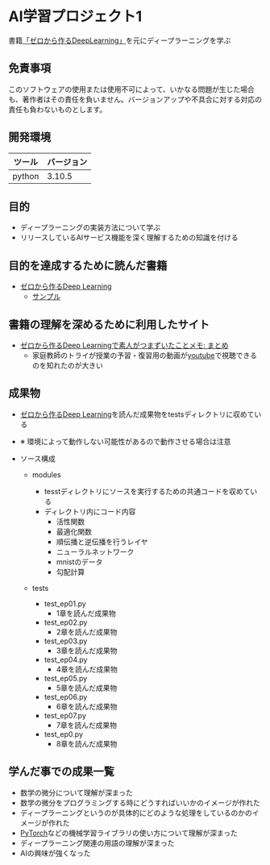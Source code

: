 # AI学習プロジェクト1
書籍[「ゼロから作るDeepLearning」](https://www.oreilly.co.jp/books/9784873117584/)を元にディープラーニングを学ぶ

## 免責事項

このソフトウェアの使用または使用不可によって、いかなる問題が生じた場合も、著作者はその責任を負いません。バージョンアップや不具合に対する対応の責任も負わないものとします。

## 開発環境
|ツール|バージョン|
|---|---|
|python|3.10.5|

## 目的
- ディープラーニングの実装方法について学ぶ
- リリースしているAIサービス機能を深く理解するための知識を付ける

## 目的を達成するために読んだ書籍
- [ゼロから作るDeep Learning](https://www.oreilly.co.jp/books/9784873117584/)
    -  [サンプル](https://github.com/oreilly-japan/deep-learning-from-scratch)

## 書籍の理解を深めるために利用したサイト
- [ゼロから作るDeep Learningで素人がつまずいたことメモ: まとめ](https://qiita.com/segavvy/items/4e8c36cac9c6f3543ffd)
    - 家庭教師のトライが授業の予習・復習用の動画が[youtube](https://www.youtube.com/@TryIT_official)で視聴できるのを知れたのが大きい

## 成果物
- [ゼロから作るDeep Learning](https://www.oreilly.co.jp/books/9784873117584/)を読んだ成果物をtestsディレクトリに収めている
- ※ 環境によって動作しない可能性があるので動作させる場合は注意

- ソース構成
    - modules
        - tesstディレクトリにソースを実行するための共通コードを収めている
        - ディレクトリ内にコード内容
            - 活性関数
            - 最適化関数
            - 順伝播と逆伝播を行うレイヤ
            - ニューラルネットワーク
            - mnistのデータ
            - 勾配計算
        
    - tests
        - test_ep01.py
            - 1章を読んだ成果物
        - test_ep02.py
            - 2章を読んだ成果物
        - test_ep03.py
            - 3章を読んだ成果物
        - test_ep04.py
            - 4章を読んだ成果物
        - test_ep05.py
            - 5章を読んだ成果物
        - test_ep06.py
            - 6章を読んだ成果物
        - test_ep07.py
            - 7章を読んだ成果物
        - test_ep0.py
            - 8章を読んだ成果物

## 学んだ事での成果一覧
- 数学の微分について理解が深まった
- 数学の微分をプログラミングする時にどうすればいいかのイメージが作れた
- ディープラーニングというのが具体的にどのような処理をしているのかのイメージが作れた
- [PyTorch](https://pytorch.org/)などの機械学習ライブラリの使い方について理解が深まった
- ディープラーニング関連の用語の理解が深まった
- AIの興味が強くなった
